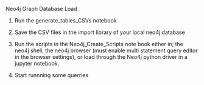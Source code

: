 
Neo4j Graph Database Load
 
1. Run the generate_tables_CSVs notebook

2. Save the CSV files in the import library of your local neo4j database

3. Run the scripts in the Neo4j_Create_Scripts note book either in; the neo4j shell, the neo4j browser (must enable multi statement query editor in the browser settings), or load through the Neo4j python driver in a jupyter notebook.

4. Start runnning some querries 

